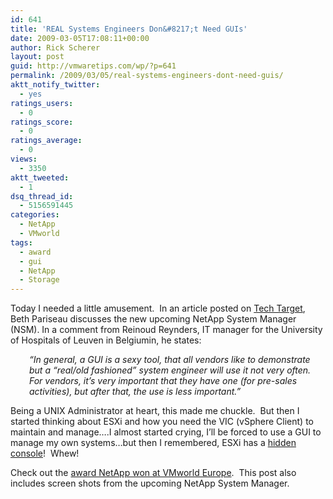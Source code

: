 ```yaml
---
id: 641
title: 'REAL Systems Engineers Don&#8217;t Need GUIs'
date: 2009-03-05T17:08:11+00:00
author: Rick Scherer
layout: post
guid: http://vmwaretips.com/wp/?p=641
permalink: /2009/03/05/real-systems-engineers-dont-need-guis/
aktt_notify_twitter:
  - yes
ratings_users:
  - 0
ratings_score:
  - 0
ratings_average:
  - 0
views:
  - 3350
aktt_tweeted:
  - 1
dsq_thread_id:
  - 5156591445
categories:
  - NetApp
  - VMworld
tags:
  - award
  - gui
  - NetApp
  - Storage
---
```

Today I needed a little amusement.  In an article posted on <a href="http://itknowledgeexchange.techtarget.com/storage-soup/netapp-previews-new-gui/" target="_blank">Tech Target</a>, Beth Pariseau discusses the new upcoming NetApp System Manager (NSM). In a comment from Reinoud Reynders, IT manager for the University of Hospitals of Leuven in Belgiumin, he states:

<p style="padding-left: 30px;">
  <em>&#8220;In general, a GUI is a sexy tool, that all vendors like to demonstrate but a “real/old fashioned” system engineer will use it not very often. For vendors, it’s very important that they have one (for pre-sales activities), but after that, the use is less important.&#8221;</em>
</p>

Being a UNIX Administrator at heart, this made me chuckle.  But then I started thinking about ESXi and how you need the VIC (vSphere Client) to maintain and manage&#8230;.I almost started crying, I&#8217;ll be forced to use a GUI to manage my own systems&#8230;but then I remembered, ESXi has a <a href="http://vmwaretips.com/wp/2008/10/20/access-the-esxi-service-console/" target="_blank">hidden console</a>!  Whew!

Check out the <a href="http://blogs.netapp.com/exposed/2009/02/fas2050-wins-aw.html" target="_blank">award NetApp won at VMworld Europe</a>.  This post also includes screen shots from the upcoming NetApp System Manager.